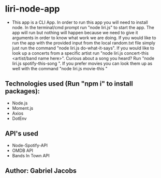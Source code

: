 # liri-node-app

* This app is a CLI App. In order to run this app you will need to install node. In the terminal/cmd prompt run "node liri.js" to start the app. The app will run but nothing will happen because we need to give it arguments in order to know what work we are doing. If you would like to run the app with the provided input from the local random.txt file simply just run the command "node liri.js do-what-it-says". If you would like to look up a concerts from a specific artist run "node liri.js concert-this <artist/band name here>". Curious about a song you heard? Run "node liri.js spotify-this-song <song name here>". If you prefer movies you can look them up as well with the command "node liri.js movie-this <movie name here>"

## Technologies used (Run "npm i" to install packages):
* Node.js 
* Moment.js
* Axios
* DotEnv

## API's used
* Node-Spotify-API
* OMDB API
* Bands In Town API

## Author: Gabriel Jacobs